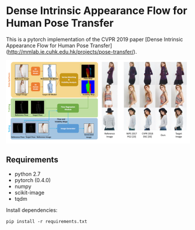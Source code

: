 # Dense Intrinsic Appearance Flow for Human Pose Transfer

This is a pytorch implementation of the CVPR 2019 paper [Dense Intrinsic Appearance Flow for Human Pose Transfer] (http://mmlab.ie.cuhk.edu.hk/projects/pose-transfer/).

![fig_intro](imgs/fig_intro.png)

## Requirements
- python 2.7
- pytorch (0.4.0)
- numpy
- scikit-image
- tqdm

Install dependencies:
```
pip install -r requirements.txt
```